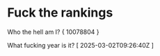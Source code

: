 # Fuck the rankings

Who the hell am I?
{ 10078804 }

What fucking year is it?
[ 2025-03-02T09:26:40Z ]
